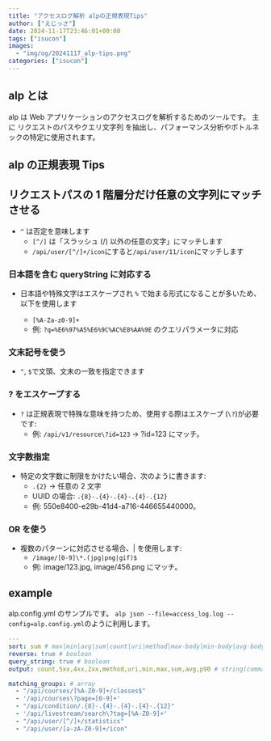 ```yaml
---
title: "アクセスログ解析 alpの正規表現Tips"
author: ["えじっさ"]
date: 2024-11-17T23:46:01+09:00
tags: ["isucon"]
images:
  - "img/og/20241117_alp-tips.png"
categories: ["isucon"]
---
```


## alp とは

alp は Web アプリケーションのアクセスログを解析するためのツールです。
主に リクエストのパスやクエリ文字列 を抽出し、パフォーマンス分析やボトルネックの特定に使用されます。

## alp の正規表現 Tips

## リクエストパスの 1 階層分だけ任意の文字列にマッチさせる

- `^` は否定を意味します
  - `[^/]` は「スラッシュ (/) 以外の任意の文字」にマッチします
  - `/api/user/[^/]+/icon`にすると`/api/user/11/icon`にマッチします

### 日本語を含む queryString に対応する

- 日本語や特殊文字はエスケープされ `%` で始まる形式になることが多いため、以下を使用します

  - `[%A-Za-z0-9]+`
  - 例: `?q=%E6%97%A5%E6%9C%AC%E8%AA%9E` のクエリパラメータに対応

### 文末記号を使う

- `^`, `$`で文頭、文末の一致を指定できます

### ? をエスケープする

- `?` は正規表現で特殊な意味を持つため、使用する際はエスケープ (`\?`)が必要です:
  - 例: `/api/v1/resource\?id=123` → ?id=123 にマッチ。

### 文字数指定

- 特定の文字数に制限をかけたい場合、次のように書きます:
  - `.{2}` → 任意の 2 文字
  - UUID の場合: `.{8}-.{4}-.{4}-.{4}-.{12}`
  - 例: 550e8400-e29b-41d4-a716-446655440000。

### OR を使う

- 複数のパターンに対応させる場合、| を使用します:
  - `/image/[0-9]\*.(jpg|png|gif)$`
  - 例: image/123.jpg, image/456.png にマッチ。

## example

alp.config.yml のサンプルです。
`alp json --file=access_log.log --config=alp.config.yml`のように利用します。

```yaml
---
sort: sum # max|min|avg|sum|count|uri|method|max-body|min-body|avg-body|sum-body|p1|p50|p99|stddev
reverse: true # boolean
query_string: true # boolean
output: count,5xx,4xx,2xx,method,uri,min,max,sum,avg,p90 # string(comma separated)

matching_groups: # array
  - "/api/courses/[%A-Z0-9]+/classes$"
  - '/api/courses\?page=[0-9]+'
  - "/api/condition/.{8}-.{4}-.{4}-.{4}-.{12}"
  - '/api/livestream/search\?tag=[%A-Z0-9]+'
  - "/api/user/[^/]+/statistics"
  - "/api/user/[a-zA-Z0-9]+/icon"
```
